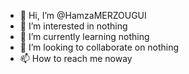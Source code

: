- 👋 Hi, I’m @HamzaMERZOUGUI
- 👀 I’m interested in nothing
- 🌱 I’m currently learning nothing
- 💞️ I’m looking to collaborate on nothing
- 📫 How to reach me noway

<!---
HamzaMERZOUGUI/HamzaMERZOUGUI is a ✨ special ✨ repository because its `README.md` (this file) appears on your GitHub profile.
You can click the Preview link to take a look at your changes.
--->
